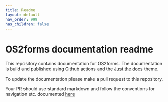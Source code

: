 ```yaml
---
title: Readme
layout: default
nav_order: 999
has_children: false
---
```


# OS2forms documentation readme

This repository contains documentation for OS2forms. The documentation is build and published using Github actions and the [Just the docs](https://just-the-docs.com/) theme.

To update the documentation please make a pull request to this repository.

Your PR should use standard markdown and follow the conventions for navigation etc. documented [here](https://just-the-docs.com/docs/navigation-structure/)
